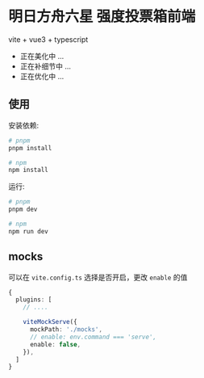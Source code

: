 # 明日方舟六星 强度投票箱前端

vite + vue3 + typescript

- 正在美化中 ...
- 正在补细节中 ...
- 正在优化中 ...

## 使用

安装依赖:

```bash
# pnpm
pnpm install

# npm
npm install
```

运行:

```bash
# pnpm
pnpm dev

# npm
npm run dev
```

## mocks

可以在 `vite.config.ts` 选择是否开启，更改 `enable` 的值

```ts
{
  plugins: [
    // ....

    viteMockServe({
      mockPath: './mocks',
      // enable: env.command === 'serve',
      enable: false,
    }),
  ]
}
```

